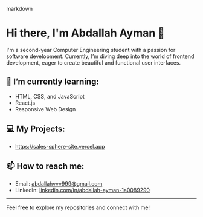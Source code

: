 markdown
# Hi there, I'm Abdallah Ayman 👋

I'm a second-year Computer Engineering student with a passion for software development. Currently, I’m diving deep into the world of frontend development, eager to create beautiful and functional user interfaces.

## 🌱 I’m currently learning:
- HTML, CSS, and JavaScript
- React.js
- Responsive Web Design

## 💻 My Projects:
- https://sales-sphere-site.vercel.app

## 📫 How to reach me:
- Email: [abdallahvvv999@gmail.com](mailto:abdallahvvv999@gmail.com)
- LinkedIn: [linkedin.com/in/abdallah-ayman-1a0089290](www.linkedin.com/in/abdallah-ayman-1a0089290)


---

Feel free to explore my repositories and connect with me!


<!---
AbdallahAyman03/AbdallahAyman03 is a ✨ special ✨ repository because its `README.md` (this file) appears on your GitHub profile.
You can click the Preview link to take a look at your changes.
--->
